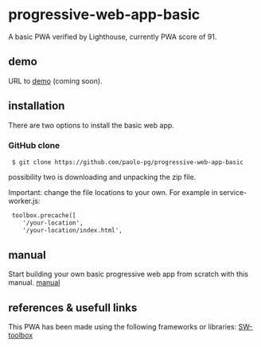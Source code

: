 # progressive-web-app-basic
A basic PWA verified by Lighthouse, currently PWA score of 91.

## demo
URL to [demo](http://i334115.iris.fhict.nl/progressive-web-app-basic) (coming soon).

## installation
There are two options to install the basic web app. 

### GitHub clone

```
 $ git clone https://github.com/paolo-pg/progressive-web-app-basic
 ```

 possibility two is downloading and unpacking the zip file.

 Important: change the file locations to your own.
 For example in service-worker.js:

```html
 toolbox.precache([
    '/your-location', 
    '/your-location/index.html',  
``` 

## manual
Start building your own basic progressive web app from scratch with this manual.
[manual](https://paolo-pg.github.io/) 

## references & usefull links
This PWA has been made using the following frameworks or libraries:
[SW-toolbox](https://github.com/GoogleChromeLabs/sw-toolbox)
